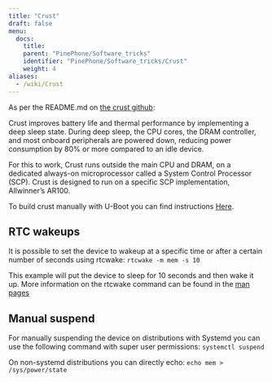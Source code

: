 ```yaml
---
title: "Crust"
draft: false
menu:
  docs:
    title:
    parent: "PinePhone/Software_tricks"
    identifier: "PinePhone/Software_tricks/Crust"
    weight: 4
aliases:
  - /wiki/Crust
---
```


As per the README.md on [the crust github](https://github.com/crust-firmware/crust):

Crust improves battery life and thermal performance by implementing a deep sleep state. During deep sleep, the CPU cores, the DRAM controller, and most onboard peripherals are powered down, reducing power consumption by 80% or more compared to an idle device.

For this to work, Crust runs outside the main CPU and DRAM, on a dedicated always-on microprocessor called a System Control Processor (SCP). Crust is designed to run on a specific SCP implementation, Allwinner’s AR100.

To build crust manually with U-Boot you can find instructions [Here](/documentation/General/U-Boot).

## RTC wakeups

It is possible to set the device to wakeup at a specific time or after a certain number of seconds using rtcwake: `rtcwake -m mem -s 10`

This example will put the device to sleep for 10 seconds and then wake it up. More information on the rtcwake command can be found in the [man pages](https://linux.die.net/man/8/rtcwake)

## Manual suspend

For manually suspending the device on distributions with Systemd you can use the following command with super user permissions: `systemctl suspend`

On non-systemd distributions you can directly echo: `echo mem > /sys/power/state`
